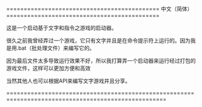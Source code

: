 ============================================ 中文（简体）============================================

这是一个启动基于文字和指令之游戏的启动器。

很久之前我曾经弄过一个游戏，它只有文字并且是在命令提示符上运行的。因为我是用.bat（批处理文件）来编写它的。

因为最后文件太多导致运行效果不好，所以我打算弄一个启动器来运行经过打包的游戏文件，这样可以更加方便和高效

当然其他人也可以根据API来编写文字游戏并且分享。

====================================================================================================
